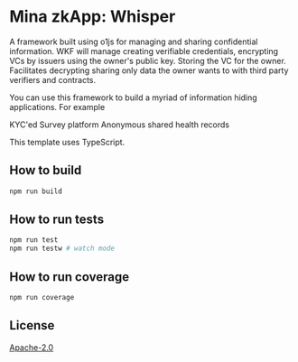 # Mina zkApp: Whisper 

A framework built using o1js for managing and sharing confidential information. WKF will manage creating verifiable credentials, encrypting VCs by issuers using the owner's public key. Storing the VC for the owner. Facilitates decrypting sharing only data the owner wants to with third party verifiers and contracts.

You can use this framework to build a myriad of information hiding applications. For example

KYC'ed Survey platform
Anonymous shared health records

This template uses TypeScript.

## How to build

```sh
npm run build
```

## How to run tests

```sh
npm run test
npm run testw # watch mode
```

## How to run coverage

```sh
npm run coverage
```

## License

[Apache-2.0](LICENSE)
